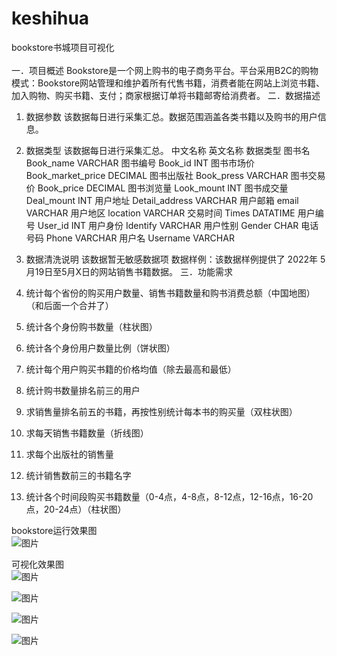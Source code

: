 # keshihua
bookstore书城项目可视化
<br><br>
一．项目概述
Bookstore是一个网上购书的电子商务平台。平台采用B2C的购物模式：Bookstore网站管理和维护着所有代售书籍，消费者能在网站上浏览书籍、加入购物、购买书籍、支付；商家根据订单将书籍邮寄给消费者。
二．数据描述
1.	数据参数
该数据每日进行采集汇总。数据范围涵盖各类书籍以及购书的用户信息。
2.	数据类型
该数据每日进行采集汇总。
	中文名称	英文名称	数据类型
	图书名	Book_name	VARCHAR
	图书编号	Book_id	INT
	图书市场价	Book_market_price	DECIMAL
	图书出版社	Book_press	VARCHAR
	图书交易价	Book_price	DECIMAL
	图书浏览量	Look_mount	INT
	图书成交量	Deal_mount	INT
	用户地址	Detail_address	VARCHAR
	用户邮箱	email	VARCHAR
	用户地区	location	VARCHAR
	交易时间	Times	DATATIME
	用户编号	User_id	INT
	用户身份	Identify	VARCHAR	
	用户性别	Gender	CHAR
	电话号码	Phone	VARCHAR	
	用户名	Username	VARCHAR	

3.	数据清洗说明
该数据暂无敏感数据项
数据样例：该数据样例提供了 2022年 5月19日至5月X日的网站销售书籍数据。
三．功能需求
1.	统计每个省份的购买用户数量、销售书籍数量和购书消费总额（中国地图）（和后面一个合并了）
2.	统计各个身份购书数量（柱状图）
3.	统计各个身份用户数量比例（饼状图）
4.	统计每个用户购买书籍的价格均值（除去最高和最低）
5.	统计购书数量排名前三的用户
6.	求销售量排名前五的书籍，再按性别统计每本书的购买量（双柱状图）
7.	求每天销售书籍数量（折线图）
8.	求每个出版社的销售量
9.	统计销售数前三的书籍名字
10.	统计各个时间段购买书籍数量（0-4点，4-8点，8-12点，12-16点，16-20点，20-24点）（柱状图）

bookstore运行效果图<br>
![图片](https://user-images.githubusercontent.com/89886362/174523428-b53bb308-593f-43ab-9d71-264116cff9cb.png)


可视化效果图<br>
![图片](https://user-images.githubusercontent.com/89886362/174523255-f85e6c6b-9ac6-456d-8ac6-ee53902ce1e0.png)

![图片](https://user-images.githubusercontent.com/89886362/174523292-619f6b18-aaa9-47bd-a90e-31ec93cb2f35.png)

![图片](https://user-images.githubusercontent.com/89886362/174523302-a7a590a8-a252-49b3-a37b-7abef056381e.png)

![图片](https://user-images.githubusercontent.com/89886362/174523312-d4c55858-ef48-438e-9c1e-086595ececc2.png)
